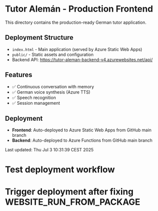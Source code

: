 # Tutor Alemán - Production Frontend

This directory contains the production-ready German tutor application.

## Deployment Structure
- `index.html` - Main application (served by Azure Static Web Apps)
- `public/` - Static assets and configuration
- Backend API: https://tutor-aleman-backend-v4.azurewebsites.net/api/

## Features
- ✅ Continuous conversation with memory
- ✅ German voice synthesis (Azure TTS)
- ✅ Speech recognition
- ✅ Session management

## Deployment
- **Frontend**: Auto-deployed to Azure Static Web Apps from GitHub main branch
- **Backend**: Auto-deployed to Azure Functions from GitHub main branch

Last updated: Thu Jul  3 10:31:39 CEST 2025

# Test deployment workflow
# Trigger deployment after fixing WEBSITE_RUN_FROM_PACKAGE

